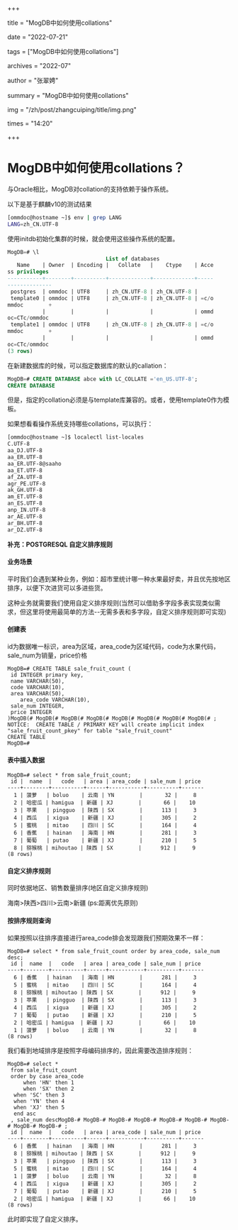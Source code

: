 +++

title = "MogDB中如何使用collations" 

date = "2022-07-21" 

tags = ["MogDB中如何使用collations"] 

archives = "2022-07" 

author = "张翠娉" 

summary = "MogDB中如何使用collations"

img = "/zh/post/zhangcuiping/title/img.png" 

times = "14:20"

+++

# MogDB中如何使用collations？

与Oracle相比，MogDB对collation的支持依赖于操作系统。

以下是基于麒麟v10的测试结果

```bash
[ommdoc@hostname ~]$ env | grep LANG
LANG=zh_CN.UTF-8
```

使用initdb初始化集群的时候，就会使用这些操作系统的配置。

```sql
MogDB=# \l
                               List of databases
   Name    | Owner  | Encoding |   Collate   |    Ctype    | Acce
ss privileges 
-----------+--------+----------+-------------+-------------+-----
--------------
 postgres  | ommdoc | UTF8     | zh_CN.UTF-8 | zh_CN.UTF-8 | 
 template0 | ommdoc | UTF8     | zh_CN.UTF-8 | zh_CN.UTF-8 | =c/o
mmdoc        +
           |        |          |             |             | ommd
oc=CTc/ommdoc
 template1 | ommdoc | UTF8     | zh_CN.UTF-8 | zh_CN.UTF-8 | =c/o
mmdoc        +
           |        |          |             |             | ommd
oc=CTc/ommdoc
(3 rows)
```

在新建数据库的时候，可以指定数据库的默认的callation：

```sql
MogDB=# CREATE DATABASE abce with LC_COLLATE ='en_US.UTF-8';
CREATE DATABASE
```

但是，指定的collation必须是与template库兼容的。或者，使用template0作为模板。

如果想看看操作系统支持哪些collations，可以执行：

```bash
[ommdoc@hostname ~]$ localectl list-locales
C.UTF-8
aa_DJ.UTF-8
aa_ER.UTF-8
aa_ER.UTF-8@saaho
aa_ET.UTF-8
af_ZA.UTF-8
agr_PE.UTF-8
ak_GH.UTF-8
am_ET.UTF-8
an_ES.UTF-8
anp_IN.UTF-8
ar_AE.UTF-8
ar_BH.UTF-8
ar_DZ.UTF-8
```

**补充：POSTGRESQL 自定义排序规则**

#### 业务场景

平时我们会遇到某种业务，例如：超市里统计哪一种水果最好卖，并且优先按地区排序，以便下次进货可以多进些货。

这种业务就需要我们使用自定义排序规则(当然可以借助多字段多表实现类似需求，但这里将使用最简单的方法--无需多表和多字段，自定义排序规则即可实现)

#### 创建表

id为数据唯一标识，area为区域，area_code为区域代码，code为水果代码，sale_num为销量，price价格

```
MogDB=# CREATE TABLE sale_fruit_count (
 id INTEGER primary key,
 name VARCHAR(50),
 code VARCHAR(10),
 area VARCHAR(50),
    area_code VARCHAR(10),
 sale_num INTEGER,
 price INTEGER
)MogDB(# MogDB(# MogDB(# MogDB(# MogDB(# MogDB(# MogDB(# MogDB(# ;
NOTICE:  CREATE TABLE / PRIMARY KEY will create implicit index "sale_fruit_count_pkey" for table "sale_fruit_count"
CREATE TABLE
MogDB=#
```

#### 表中插入数据

```
MogDB=# select * from sale_fruit_count;
 id |  name  |   code   | area | area_code | sale_num | price 
----+--------+----------+------+-----------+----------+-------
  1 | 菠萝   | boluo    | 云南 | YN        |       32 |     8
  2 | 哈密瓜 | hamigua  | 新疆 | XJ        |       66 |    10
  3 | 苹果   | pingguo  | 陕西 | SX        |      113 |     3
  4 | 西瓜   | xigua    | 新疆 | XJ        |      305 |     2
  5 | 蜜桃   | mitao    | 四川 | SC        |      164 |     4
  6 | 香蕉   | hainan   | 海南 | HN        |      281 |     3
  7 | 葡萄   | putao    | 新疆 | XJ        |      210 |     5
  8 | 猕猴桃 | mihoutao | 陕西 | SX        |      912 |     9
(8 rows)
```

#### 自定义排序规则

同时依据地区、销售数量排序(地区自定义排序规则)

海南>陕西>四川>云南>新疆 (ps:距离优先原则)

#### 按排序规则查询

如果按照以往排序直接进行area_code排会发现跟我们预期效果不一样：

```
MogDB=# select * from sale_fruit_count order by area_code, sale_num desc;
 id |  name  |   code   | area | area_code | sale_num | price 
----+--------+----------+------+-----------+----------+-------
  6 | 香蕉   | hainan   | 海南 | HN        |      281 |     3
  5 | 蜜桃   | mitao    | 四川 | SC        |      164 |     4
  8 | 猕猴桃 | mihoutao | 陕西 | SX        |      912 |     9
  3 | 苹果   | pingguo  | 陕西 | SX        |      113 |     3
  4 | 西瓜   | xigua    | 新疆 | XJ        |      305 |     2
  7 | 葡萄   | putao    | 新疆 | XJ        |      210 |     5
  2 | 哈密瓜 | hamigua  | 新疆 | XJ        |       66 |    10
  1 | 菠萝   | boluo    | 云南 | YN        |       32 |     8
(8 rows)
```

我们看到地域排序是按照字母编码排序的，因此需要改造排序规则：

```
MogDB=# select * 
 from sale_fruit_count
 order by case area_code
     when 'HN' then 1
     when 'SX' then 2
  when 'SC' then 3
  when 'YN' then 4
  when 'XJ' then 5
  end asc
 , sale_num descMogDB-# MogDB-# MogDB-# MogDB-# MogDB-# MogDB-# MogDB-# MogDB-# MogDB-# ;
 id |  name  |   code   | area | area_code | sale_num | price 
----+--------+----------+------+-----------+----------+-------
  6 | 香蕉   | hainan   | 海南 | HN        |      281 |     3
  8 | 猕猴桃 | mihoutao | 陕西 | SX        |      912 |     9
  3 | 苹果   | pingguo  | 陕西 | SX        |      113 |     3
  5 | 蜜桃   | mitao    | 四川 | SC        |      164 |     4
  1 | 菠萝   | boluo    | 云南 | YN        |       32 |     8
  4 | 西瓜   | xigua    | 新疆 | XJ        |      305 |     2
  7 | 葡萄   | putao    | 新疆 | XJ        |      210 |     5
  2 | 哈密瓜 | hamigua  | 新疆 | XJ        |       66 |    10
(8 rows)
```

此时即实现了自定义排序。